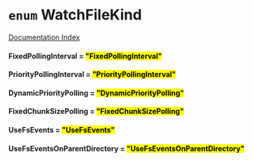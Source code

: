 # `enum` WatchFileKind

[Documentation Index](../README.md)

#### FixedPollingInterval = <mark>"FixedPollingInterval"</mark>



#### PriorityPollingInterval = <mark>"PriorityPollingInterval"</mark>



#### DynamicPriorityPolling = <mark>"DynamicPriorityPolling"</mark>



#### FixedChunkSizePolling = <mark>"FixedChunkSizePolling"</mark>



#### UseFsEvents = <mark>"UseFsEvents"</mark>



#### UseFsEventsOnParentDirectory = <mark>"UseFsEventsOnParentDirectory"</mark>



